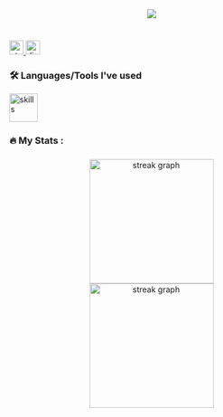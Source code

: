 

<div align="center">
  <img src="https://visitor-badge.laobi.icu/badge?page_id=Bry1k.Bry1k&"  />
</div>


<h1 align="center"></h1>


<div align="left">
  <a href="https://www.youtube.com/channel/UCOduKDV9007OfG7AOOvfh_Q" target="_blank">
    <img src="https://img.shields.io/static/v1?message=Youtube&logo=youtube&label=&color=FF0000&logoColor=white&labelColor=&style=flat" height="25" alt="yt logo"  />
  </a>
  <a href="https://discord.com/users/965718449110265877" target="_blank">
    <img src="https://img.shields.io/static/v1?message=Discord&logo=discord&label=&color=8578bb&logoColor=white&labelColor=&style=flat" height="25" alt="discord logo"  />
  </a>
  <!-- <a href="" target="_blank">
    <img src="" height="25" alt="idk yet logo"  />
  </a> -->
</div>

<p align="left"></p>



<h3 align="left">🛠 Languages/Tools I've used</h3>


<div align="left">
  <img src="https://skillicons.dev/icons?i=html,css,js,python,github,vscode,powershell,windows" height="50" alt="skills"  />

</div>

###

<h3 align="left">🔥   My Stats :</h3>

###

<div align="center">
  <img src="https://streak-stats.demolab.com?user=Bry1k&locale=en&mode=daily&theme=catppuccin-mocha&hide_border=false&border_radius=5&order=3" height="220" alt="streak graph"  />
</div>
<div align="center">
  <img src="https://github-readme-stats.vercel.app/api/top-langs/?username=Bry1k&theme=dark&hide_border=true&include_all_commits=false&count_private=false&layout=compact" height="220" alt="streak graph"  />
</div>
